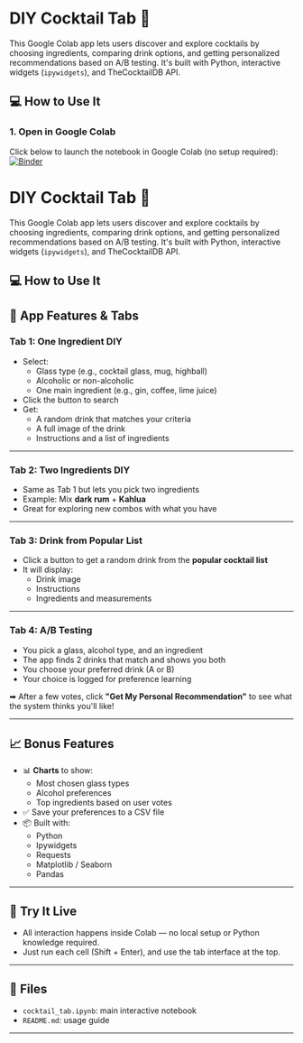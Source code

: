 # DIY Cocktail Tab 🍹

This Google Colab app lets users discover and explore cocktails by choosing ingredients, comparing drink options, and getting personalized recommendations based on A/B testing. It's built with Python, interactive widgets (`ipywidgets`), and TheCocktailDB API.

## 💻 How to Use It

### 1. Open in Google Colab
Click below to launch the notebook in Google Colab (no setup required):
[![Binder](https://mybinder.org/badge_logo.svg)](https://mybinder.org/v2/gh/tw584/Alcohol_DIY_Generator_Project/main?labpath=drink%20DIY%20%26%20AB%20testing.ipynb)

# DIY Cocktail Tab 🍹

This Google Colab app lets users discover and explore cocktails by choosing ingredients, comparing drink options, and getting personalized recommendations based on A/B testing. It's built with Python, interactive widgets (`ipywidgets`), and TheCocktailDB API.

## 💻 How to Use It

## 🧪 App Features & Tabs

### Tab 1: One Ingredient DIY
- Select:
  - Glass type (e.g., cocktail glass, mug, highball)
  - Alcoholic or non-alcoholic
  - One main ingredient (e.g., gin, coffee, lime juice)
- Click the button to search
- Get:
  - A random drink that matches your criteria
  - A full image of the drink
  - Instructions and a list of ingredients

---

### Tab 2: Two Ingredients DIY
- Same as Tab 1 but lets you pick two ingredients
- Example: Mix **dark rum** + **Kahlua**
- Great for exploring new combos with what you have

---

### Tab 3: Drink from Popular List
- Click a button to get a random drink from the **popular cocktail list**
- It will display:
  - Drink image
  - Instructions
  - Ingredients and measurements

---

### Tab 4: A/B Testing
- You pick a glass, alcohol type, and an ingredient
- The app finds 2 drinks that match and shows you both
- You choose your preferred drink (A or B)
- Your choice is logged for preference learning

➡ After a few votes, click **"Get My Personal Recommendation"** to see what the system thinks you'll like!

---

## 📈 Bonus Features

- 📊 **Charts** to show:
  - Most chosen glass types
  - Alcohol preferences
  - Top ingredients based on user votes
- ✅ Save your preferences to a CSV file
- 📦 Built with:
  - Python
  - Ipywidgets
  - Requests
  - Matplotlib / Seaborn
  - Pandas

---

## 🚀 Try It Live
- All interaction happens inside Colab — no local setup or Python knowledge required.
- Just run each cell (Shift + Enter), and use the tab interface at the top.

---

## 📂 Files
- `cocktail_tab.ipynb`: main interactive notebook
- `README.md`: usage guide

---
